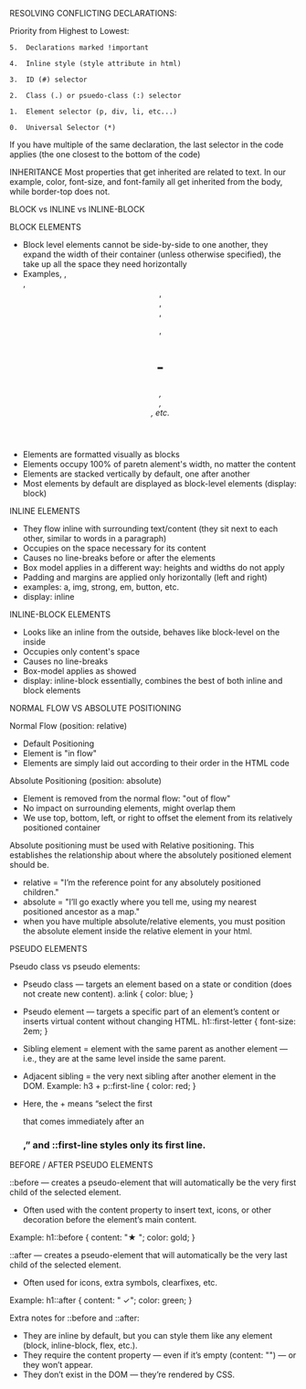 RESOLVING CONFLICTING DECLARATIONS:

Priority from Highest to Lowest:

    5.  Declarations marked !important

    4.  Inline style (style attribute in html)

    3.  ID (#) selector

    2.  Class (.) or psuedo-class (:) selector

    1.  Element selector (p, div, li, etc...)

    0.  Universal Selector (*)

If you have multiple of the same declaration, the last selector in the code applies (the one closest to the bottom of the code)

INHERITANCE
Most properties that get inherited are related to text.
In our example, color, font-size, and font-family all get inherited from the body, while border-top does not.

BLOCK vs INLINE vs INLINE-BLOCK

BLOCK ELEMENTS

- Block level elements cannot be side-by-side to one another, they expand the width of their container (unless otherwise specified), the take up all the space they need horizontally
- Examples, <body>, <main>, <header>, <footer>, <div>, <p>, <h1>-<h6>, <section>, <article>, etc.
- Elements are formatted visually as blocks
- Elements occupy 100% of paretn alement's width, no matter the content
- Elements are stacked vertically by default, one after another
- Most elements by default are displayed as block-level elements (display: block)

INLINE ELEMENTS

- They flow inline with surrounding text/content (they sit next to each other, similar to words in a paragraph)
- Occupies on the space necessary for its content
- Causes no line-breaks before or after the elements
- Box model applies in a different way: heights and widths do not apply
- Padding and margins are applied only horizontally (left and right)
- examples: a, img, strong, em, button, etc.
- display: inline

INLINE-BLOCK ELEMENTS

- Looks like an inline from the outside, behaves like block-level on the inside
- Occupies only content's space
- Causes no line-breaks
- Box-model applies as showed
- display: inline-block
  essentially, combines the best of both inline and block elements

NORMAL FLOW VS ABSOLUTE POSITIONING

Normal Flow (position: relative)

- Default Positioning
- Element is "in flow"
- Elements are simply laid out according to their order in the HTML code

Absolute Positioning (position: absolute)

- Element is removed from the normal flow: "out of flow"
- No impact on surrounding elements, might overlap them
- We use top, bottom, left, or right to offset the element from its relatively positioned container

Absolute positioning must be used with Relative positioning. This establishes the relationship about where the absolutely positioned element should be.

- relative = "I’m the reference point for any absolutely positioned children."
- absolute = "I’ll go exactly where you tell me, using my nearest positioned ancestor as a map."
- when you have multiple absolute/relative elements, you must position the absolute element inside the relative element in your html.

PSEUDO ELEMENTS

Pseudo class vs pseudo elements:

- Pseudo class — targets an element based on a state or condition (does not create new content).
  a:link {
  color: blue;
  }

- Pseudo element — targets a specific part of an element’s content or inserts virtual content without changing HTML.
  h1::first-letter {
  font-size: 2em;
  }

- Sibling element = element with the same parent as another element — i.e., they are at the same level inside the same parent.
- Adjacent sibling = the very next sibling after another element in the DOM. Example:
  h3 + p::first-line {
  color: red;
  }
- Here, the + means “select the first <p> that comes immediately after an <h3>,” and ::first-line styles only its first line.

BEFORE / AFTER PSEUDO ELEMENTS

::before — creates a pseudo-element that will automatically be the very first child of the selected element.

- Often used with the content property to insert text, icons, or other decoration before the element’s main content.

Example:
h1::before {
content: "★ ";
color: gold;
}

::after — creates a pseudo-element that will automatically be the very last child of the selected element.

- Often used for icons, extra symbols, clearfixes, etc.

Example:
h1::after {
content: " ✓";
color: green;
}

Extra notes for ::before and ::after:

- They are inline by default, but you can style them like any element (block, inline-block, flex, etc.).
- They require the content property — even if it’s empty (content: "") — or they won’t appear.
- They don’t exist in the DOM — they’re rendered by CSS.
